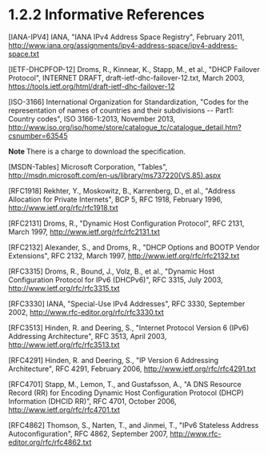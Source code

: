 <html dir="LTR" xmlns:mshelp="http://msdn.microsoft.com/mshelp" xmlns:ddue="http://ddue.schemas.microsoft.com/authoring/2003/5" xmlns:xlink="http://www.w3.org/1999/xlink" xmlns:tool="http://www.microsoft.com/tooltip">
 <body>
 <div id="header">
 <h1 class="heading">1.2.2 Informative References</h1>
 </div>
 <div id="mainSection">
 <div id="mainBody">
 <div id="allHistory" class="saveHistory"></div>
 <div id="sectionSection0" class="section" name="collapseableSection">
 

<p>[IANA-IPV4] IANA, &quot;IANA
IPv4 Address Space Registry&quot;, February 2011, <a href="https://go.microsoft.com/fwlink/?LinkId=234171">http://www.iana.org/assignments/ipv4-address-space/ipv4-address-space.txt</a></p>

<p>[IETF-DHCPFOP-12] Droms, R.,
Kinnear, K., Stapp, M., et al., &quot;DHCP Failover Protocol&quot;, INTERNET
DRAFT, draft-ietf-dhc-failover-12.txt, March 2003, <a href="https://go.microsoft.com/fwlink/?LinkId=217377">https://tools.ietf.org/html/draft-ietf-dhc-failover-12</a></p>

<p>[ISO-3166] International
Organization for Standardization, &quot;Codes for the representation of names
of countries and their subdivisions -- Part1: Country codes&quot;, ISO
3166-1:2013, November 2013, <a href="https://go.microsoft.com/fwlink/?LinkId=89917">http://www.iso.org/iso/home/store/catalogue_tc/catalogue_detail.htm?csnumber=63545</a></p>

<p><b>Note </b>There is a charge to download the specification.</p>

<p>[MSDN-Tables] Microsoft
Corporation, &quot;Tables&quot;, <a href="https://go.microsoft.com/fwlink/?LinkId=235392">http://msdn.microsoft.com/en-us/library/ms737220(VS.85).aspx</a></p>

<p>[RFC1918] Rekhter, Y.,
Moskowitz, B., Karrenberg, D., et al., &quot;Address Allocation for Private
Internets&quot;, BCP 5, RFC 1918, February 1996, <a href="https://go.microsoft.com/fwlink/?LinkId=90298">http://www.ietf.org/rfc/rfc1918.txt</a></p>

<p>[RFC2131] Droms, R.,
&quot;Dynamic Host Configuration Protocol&quot;, RFC 2131, March 1997, <a href="https://go.microsoft.com/fwlink/?LinkId=90318">http://www.ietf.org/rfc/rfc2131.txt</a></p>

<p>[RFC2132] Alexander, S., and
Droms, R., &quot;DHCP Options and BOOTP Vendor Extensions&quot;, RFC 2132,
March 1997, <a href="https://go.microsoft.com/fwlink/?LinkId=90319">http://www.ietf.org/rfc/rfc2132.txt</a></p>

<p>[RFC3315] Droms, R., Bound, J.,
Volz, B., et al., &quot;Dynamic Host Configuration Protocol for IPv6
(DHCPv6)&quot;, RFC 3315, July 2003, <a href="https://go.microsoft.com/fwlink/?LinkId=90417">http://www.ietf.org/rfc/rfc3315.txt</a></p>

<p>[RFC3330] IANA,
&quot;Special-Use IPv4 Addresses&quot;, RFC 3330, September 2002, <a href="https://go.microsoft.com/fwlink/?LinkId=234172">http://www.rfc-editor.org/rfc/rfc3330.txt</a></p>

<p>[RFC3513] Hinden, R. and
Deering, S., &quot;Internet Protocol Version 6 (IPv6) Addressing
Architecture&quot;, RFC 3513, April 2003, <a href="https://go.microsoft.com/fwlink/?LinkId=90427">http://www.ietf.org/rfc/rfc3513.txt</a></p>

<p>[RFC4291] Hinden, R. and
Deering, S., &quot;IP Version 6 Addressing Architecture&quot;, RFC 4291,
February 2006, <a href="https://go.microsoft.com/fwlink/?LinkId=90464">http://www.ietf.org/rfc/rfc4291.txt</a></p>

<p>[RFC4701] Stapp, M., Lemon, T.,
and Gustafsson, A., &quot;A DNS Resource Record (RR) for Encoding Dynamic Host
Configuration Protocol (DHCP) Information (DHCID RR)&quot;, RFC 4701, October
2006, <a href="https://go.microsoft.com/fwlink/?LinkId=125431">http://www.ietf.org/rfc/rfc4701.txt</a></p>

<p>[RFC4862] Thomson, S., Narten,
T., and Jinmei, T., &quot;IPv6 Stateless Address Autoconfiguration&quot;, RFC
4862, September 2007, <a href="https://go.microsoft.com/fwlink/?LinkId=234173">http://www.rfc-editor.org/rfc/rfc4862.txt</a></p>


 </div>
 </div>
 </div>
 </body>
</html>